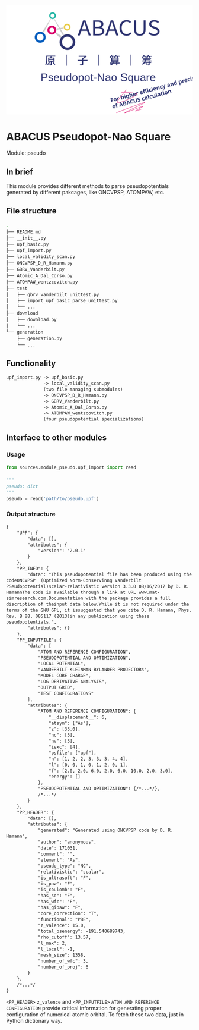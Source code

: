 <p align="center">
    <img src="../../docs/apns.svg">
</p>

# ABACUS Pseudopot-Nao Square
Module: pseudo
## In brief
This module provides different methods to parse pseudopotentials generated by different pakcages, like ONCVPSP, ATOMPAW, etc.

## File structure
```bash
.
├── README.md
├── __init__.py
├── upf_basic.py
├── upf_import.py
├── local_validity_scan.py
├── ONCVPSP_D_R_Hamann.py
├── GBRV_Vanderbilt.py
├── Atomic_A_Dal_Corso.py
├── ATOMPAW_wentzcovitch.py
├── test
│   ├── gbrv_vanderbilt_unittest.py
│   ├── import_upf_basic_parse_unittest.py
│   └── ...
├── download
│   ├── download.py
│   └── ...
└── generation
    ├── generation.py
    └── ...
```

## Functionality
```
upf_import.py -> upf_basic.py
              -> local_validity_scan.py
              (two file managing submodules)
              -> ONCVPSP_D_R_Hamann.py
              -> GBRV_Vanderbilt.py
              -> Atomic_A_Dal_Corso.py
              -> ATOMPAW_wentzcovitch.py
              (four pseudopotential specializations)
```

## Interface to other modules
### Usage
```python
from sources.module_pseudo.upf_import import read

"""
pseudo: dict
"""
pseudo = read('path/to/pseudo.upf')
```
### Output structure
```json5
{
    "UPF": {
        "data": [],
        "attributes": {
            "version": "2.0.1"
        }
    },
    "PP_INFO": {
        "data": "This pseudopotential file has been produced using the codeONCVPSP  (Optimized Norm-Conservinng Vanderbilt PSeudopotential)scalar-relativistic version 3.3.0 08/16/2017 by D. R. HamannThe code is available through a link at URL www.mat-simresearch.com.Documentation with the package provides a full discription of theinput data below.While it is not required under the terms of the GNU GPL, it issuggested that you cite D. R. Hamann, Phys. Rev. B 88, 085117 (2013)in any publication using these pseudopotentials.",
        "attributes": {}
    },
    "PP_INPUTFILE": {
        "data": [
            "ATOM AND REFERENCE CONFIGURATION",
            "PSEUDOPOTENTIAL AND OPTIMIZATION",
            "LOCAL POTENTIAL",
            "VANDERBILT-KLEINMAN-BYLANDER PROJECTORs",
            "MODEL CORE CHARGE",
            "LOG DERIVATIVE ANALYSIS",
            "OUTPUT GRID",
            "TEST CONFIGURATIONS"
        ],
        "attributes": {
            "ATOM AND REFERENCE CONFIGURATION": {
                "__displacement__": 6,
                "atsym": ["As"],
                "z": [33.0],
                "nc": [5],
                "nv": [3],
                "iexc": [4],
                "psfile": ["upf"],
                "n": [1, 2, 2, 3, 3, 3, 4, 4],
                "l": [0, 0, 1, 0, 1, 2, 0, 1],
                "f": [2.0, 2.0, 6.0, 2.0, 6.0, 10.0, 2.0, 3.0],
                "energy": []
            },
            "PSEUDOPOTENTIAL AND OPTIMIZATION": {/*...*/},
            /*...*/
        }
    },
    "PP_HEADER": {
        "data": [],
        "attributes": {
            "generated": "Generated using ONCVPSP code by D. R. Hamann",
            "author": "anonymous",
            "date": 171031,
            "comment": "",
            "element": "As",
            "pseudo_type": "NC",
            "relativistic": "scalar",
            "is_ultrasoft": "F",
            "is_paw": "F",
            "is_coulomb": "F",
            "has_so": "F",
            "has_wfc": "F",
            "has_gipaw": "F",
            "core_correction": "T",
            "functional": "PBE",
            "z_valence": 15.0,
            "total_psenergy": -191.540689743,
            "rho_cutoff": 13.57,
            "l_max": 2,
            "l_local": -1,
            "mesh_size": 1358,
            "number_of_wfc": 3,
            "number_of_proj": 6
        }
    },
    /*...*/
}
```
`<PP_HEADER>` `z_valence` and `<PP_INPUTFILE>` `ATOM AND REFERENCE CONFIGURATION` provide critical information for generating proper configuration of numerical atomic orbital. To fetch these two data, just in Python dictionary way.